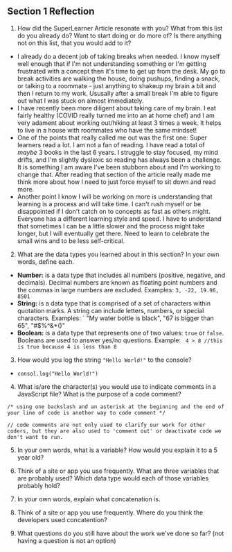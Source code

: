 ## Section 1 Reflection

1. How did the SuperLearner Article resonate with you? What from this list do you already do? Want to start doing or do more of? Is there anything not on this list, that you would add to it?
* I already do a decent job of taking breaks when needed. I know myself well enough that if I'm not understanding something or I'm getting frustrated with a concept then it's time to get up from the desk. My go to break activities are walking the house, doing pushups, finding a snack, or talking to a roommate - just anything to shakeup my brain a bit and then I return to my work. Ususally after a small break I'm able to figure out what I was stuck on almost immediately.  
* I have recently been more diligent about taking care of my brain. I eat fairly healthy (COVID really turned me into an at home chef) and I am very adament about working out/hiking at least 3 times a week. It helps to live in a house with roommates who have the same mindset!
* One of the points that really called me out was the first one: Super learners read a lot. I am not a fan of reading. I have read a total of *maybe* 3 books in the last 6 years. I struggle to stay focused, my mind drifts, and I'm slightly dyslexic so reading has always been a challenge. It is something I am aware I've been stubborn about and I'm working to change that. After reading that section of the article really made me think more about how I need to just force myself to sit down and read more. 
* Another point I know I will be working on more is understanding that learning is a process and will take time. I can't rush myself or be disappointed if I don't catch on to concepts as fast as others might. Everyone has a different learning style and speed. I have to understand that sometimes I can be a little slower and the process might take longer, but I will eventually get there. Need to learn to celebrate the small wins and to be less self-critical. 

2. What are the data types you learned about in this section? In your own words, define each.
* **Number:** is a data type that includes all numbers (positive, negative, and decimals). Decimal numbers are known as floating point numbers and the commas in large numbers are excluded. Examples: ` 3, -22, 19.96, 8501 `  
* **String:** is a data type that is comprised of a set of characters within quotation marks. A string can include letters, numbers, or special characters. Examples: ` "My water bottle is black", "67 is bigger than 65", "#$%^&*()"  
* **Boolean:** is a data type that represents one of two values: `true` or `false`. Booleans are used to answer yes/no questions. Example: ` 4 > 8 //this is true because 4 is less than 8`

3. How would you log the string `"Hello World!"` to the console?
* `consol.log("Hello World!")` 

4. What is/are the character(s) you would use to indicate comments in a JavaScript file? What is the purpose of a code comment?
``` // <-- two backslashes with text after indicate a code comment. code comments are helpful to specify elements in our code so that other developers can understand what we have written. 
/* using one backslash and an asterisk at the beginning and the end of your line of code is another way to code comment */

// code comments are not only used to clarify our work for other coders, but they are also used to 'comment out' or deactivate code we don't want to run. 

```

5. In your own words, what is a variable? How would you explain it to a 5 year old?

6. Think of a site or app you use frequently. What are three variables that are probably used? Which data type would each of those variables probably hold?

7. In your own words, explain what concatenation is.

8. Think of a site or app you use frequently. Where do you think the developers used concatention?

9. What questions do you still have about the work we've done so far? (not having a question is not an option)
